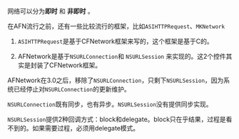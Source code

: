 网络可以分为**即时** 和 **非即时** 。

在AFN流行之前，还有一些比较流行的框架，比如`ASIHTTPRequest`、`MKNetwork`



1. `ASIHTTPRequest`是基于CFNetwork框架来写的，这个框架是基于C的。

2. AFNetwork是基于`NSURLConnection`和 `NSURLSession`  来实现的。这2个控件其实是封装了CFNetwork框架。



AFNetwork在3.0之后，移除了`NSURLConnection`，只剩下`NSURLSession`，因为系统已经停止对`NSURLConnection`的更新维护。



`NSURLConnection`既有同步，也有异步。`NSURLSession`没有提供同步实现。



`NSURLSession`提供2种回调方式：block和delegate。block只在乎结果，过程是看不到的。如果需要过程，必须用delegate模式。









